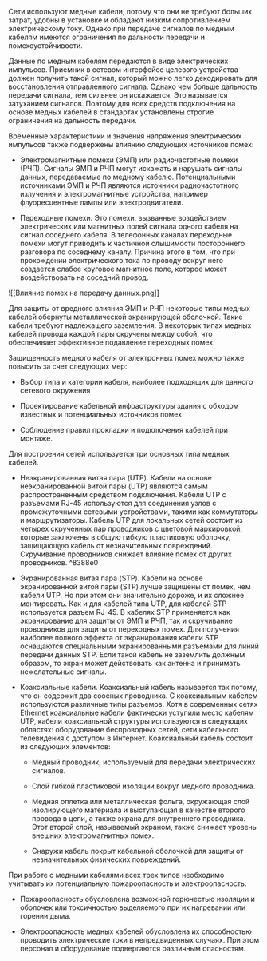 Сети используют медные кабели, потому что они не требуют больших затрат, удобны в установке и обладают низким сопротивлением электрическому току. Однако при передаче сигналов по медным кабелям имеются ограничения по дальности передачи и помехоустойчивости.

Данные по медным кабелям передаются в виде электрических импульсов. Приемник в сетевом интерфейсе целевого устройства должен получить такой сигнал, который можно легко декодировать для восстановления отправленного сигнала. Однако чем больше дальность передачи сигнала, тем сильнее он искажается. Это называется затуханием сигналов. Поэтому для всех средств подключения на основе медных кабелей в стандартах установлены строгие ограничения на дальность передачи.

Временные характеристики и значения напряжения электрических импульсов также подвержены влиянию следующих источников помех:

- Электромагнитные помехи (ЭМП) или радиочастотные помехи (РЧП). Сигналы ЭМП и РЧП могут искажать и нарушать сигналы данных, передаваемые по медному кабелю. Потенциальными источниками ЭМП и РЧП являются источники радиочастотного излучения и электромагнитные устройства, например флуоресцентные лампы или электродвигатели.

- Переходные помехи. Это помехи, вызванные воздействием электрических или магнитных полей сигнала одного кабеля на сигнал соседнего кабеля. В телефонных каналах переходные помехи могут приводить к частичной слышимости постороннего разговора по соседнему каналу. Причина этого в том, что при прохождении электрического тока по проводу вокруг него создается слабое круговое магнитное поле, которое может воздействовать на соседний провод.

![[Влияние помех на передачу данных.png]]

Для защиты от вредного влияния ЭМП и РЧП некоторые типы медных кабелей обернуты металлической экранирующей оболочкой. Такие кабели требуют надлежащего заземления. В некоторых типах медных кабелей провода каждой пары скручены между собой, что обеспечивает эффективное подавление переходных помех.

Защищенность медного кабеля от электронных помех можно также повысить за счет следующих мер:

- Выбор типа и категории кабеля, наиболее подходящих для данного сетевого окружения

- Проектирование кабельной инфраструктуры здания с обходом известных и потенциальных источников помех

- Соблюдение правил прокладки и подключения кабелей при монтаже.

Для построения сетей используется три основных типа медных кабелей.

- Неэкранированная витая пара (UTP). Кабели на основе неэкранированной витой пары (UTP) являются самым распространенным средством подключения. Кабели UTP с разъемами RJ-45 используются для соединения узлов с промежуточными сетевыми устройствами, такими как коммутаторы и маршрутизаторы. Кабель UTP для локальных сетей состоит из четырех скрученных пар проводников с цветовой маркировкой, которые заключены в общую гибкую пластиковую оболочку, защищающую кабель от незначительных повреждений. Скручивание проводников снижает влияние помех от других проводников.
 ^8388e0
- Экранированная витая пара (STP). Кабели на основе экранированной витой пары (STP) лучше защищены от помех, чем кабели UTP. Но при этом они значительно дороже, и их сложнее монтировать. Как и для кабелей типа UTP, для кабелей STP используется разъем RJ-45. В кабелях STP применяется как экранирование для защиты от ЭМП и РЧП, так и скручивание проводников для защиты от переходных помех. Для получения наиболее полного эффекта от экранирования кабели STP оснащаются специальными экранированными разъемами для линий передачи данных STP. Если такой кабель не заземлить должным образом, то экран может действовать как антенна и принимать нежелательные сигналы.

- Коаксиальные кабели. Коаксиальный кабель называется так потому, что он содержит два соосных проводника. С коаксиальным кабелем используются различные типы разъемов. Хотя в современных сетях Ethernet коаксиальные кабели фактически уступили место кабелям UTP, кабели коаксиальной структуры используются в следующих областях: оборудование беспроводных сетей, сети кабельного телевидения с доступом в Интернет. Коаксиальный кабель состоит из следующих элементов:

	- Медный проводник, используемый для передачи электрических сигналов.

	- Слой гибкой пластиковой изоляции вокруг медного проводника.

	- Медная оплетка или металлическая фольга, окружающая слой изолирующего материала и выступающая в качестве второго провода в цепи, а также экрана для внутреннего проводника. Этот второй слой, называемый экраном, также снижает уровень внешних электромагнитных помех.

	- Снаружи кабель покрыт кабельной оболочкой для защиты от незначительных физических повреждений.

При работе с медными кабелями всех трех типов необходимо учитывать их потенциальную пожароопасность и электроопасность:

- Пожароопасность обусловлена возможной горючестью изоляции и оболочек или токсичностью выделяемого при их нагревании или горении дыма.

- Электроопасность медных кабелей обусловлена их способностью проводить электрические токи в непредвиденных случаях. При этом персонал и оборудование подвергаются различным опасностям.